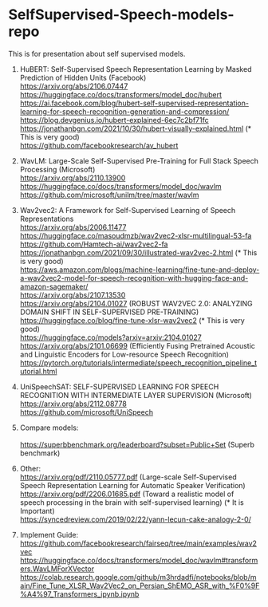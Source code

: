# SelfSupervised-Speech-models-repo
This is for presentation about self supervised models.<br/>

  1. 
      HuBERT: Self-Supervised Speech Representation Learning by Masked Prediction of Hidden Units (Facebook)<br/>
      https://arxiv.org/abs/2106.07447<br/>
      https://huggingface.co/docs/transformers/model_doc/hubert<br/>
      https://ai.facebook.com/blog/hubert-self-supervised-representation-learning-for-speech-recognition-generation-and-compression/<br/>
      https://blog.devgenius.io/hubert-explained-6ec7c2bf71fc<br/>
      https://jonathanbgn.com/2021/10/30/hubert-visually-explained.html (* This is very good)<br/>
      https://github.com/facebookresearch/av_hubert<br/>
      
  2. 
      WavLM: Large-Scale Self-Supervised Pre-Training for Full Stack Speech Processing (Microsoft)<br/>
      https://arxiv.org/abs/2110.13900<br/>
      https://huggingface.co/docs/transformers/model_doc/wavlm<br/>
      https://github.com/microsoft/unilm/tree/master/wavlm<br/>
  
  3. 
      Wav2vec2: A Framework for Self-Supervised Learning of Speech Representations<br/>
      https://arxiv.org/abs/2006.11477<br/>
      https://huggingface.co/masoudmzb/wav2vec2-xlsr-multilingual-53-fa<br/>
      https://github.com/Hamtech-ai/wav2vec2-fa<br/>
      https://jonathanbgn.com/2021/09/30/illustrated-wav2vec-2.html (* This is very good)<br/>
      https://aws.amazon.com/blogs/machine-learning/fine-tune-and-deploy-a-wav2vec2-model-for-speech-recognition-with-hugging-face-and-amazon-sagemaker/<br/>
      https://arxiv.org/abs/2107.13530<br/>
      https://arxiv.org/abs/2104.01027 (ROBUST WAV2VEC 2.0: ANALYZING DOMAIN SHIFT IN SELF-SUPERVISED PRE-TRAINING)<br/>
      https://huggingface.co/blog/fine-tune-xlsr-wav2vec2 (* This is very good)<br/>
      https://huggingface.co/models?arxiv=arxiv:2104.01027<br/>
      https://arxiv.org/abs/2101.06699 (Efficiently Fusing Pretrained Acoustic and Linguistic Encoders for Low-resource Speech Recognition)<br/>
      https://pytorch.org/tutorials/intermediate/speech_recognition_pipeline_tutorial.html<br/>
      
  4.  
      UniSpeechSAT: SELF-SUPERVISED LEARNING FOR SPEECH RECOGNITION WITH INTERMEDIATE LAYER SUPERVISION (Microsoft)<br/>
      https://arxiv.org/abs/2112.08778<br/>
      https://github.com/microsoft/UniSpeech<br/>
      

 5. Compare models:<br/>      
       https://superbbenchmark.org/leaderboard?subset=Public+Set (Superb benchmark)<br/>
      
 6. Other:<br/>
      https://arxiv.org/pdf/2110.05777.pdf (Large-scale Self-Supervised Speech Representation Learning for Automatic Speaker Verification)<br/>
      https://arxiv.org/pdf/2206.01685.pdf (Toward a realistic model of speech processing in the brain with self-supervised learning) (* It is Important)<br/>
      https://syncedreview.com/2019/02/22/yann-lecun-cake-analogy-2-0/<br/>
      
 7. Implement Guide:<br/>
      https://github.com/facebookresearch/fairseq/tree/main/examples/wav2vec<br/>
      https://huggingface.co/docs/transformers/model_doc/wavlm#transformers.WavLMForXVector<br/>
        https://colab.research.google.com/github/m3hrdadfi/notebooks/blob/main/Fine_Tune_XLSR_Wav2Vec2_on_Persian_ShEMO_ASR_with_%F0%9F%A4%97_Transformers_ipynb.ipynb<br/>
